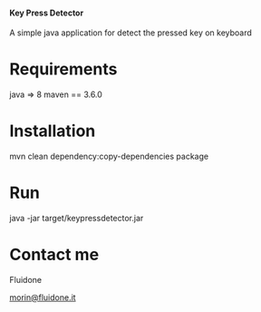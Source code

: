 #### Key Press Detector

A simple java application for detect the pressed key on keyboard

# Requirements

java => 8
maven == 3.6.0

# Installation

mvn clean dependency:copy-dependencies package

# Run

java -jar target/keypressdetector.jar

# Contact me

Fluidone

morin@fluidone.it
